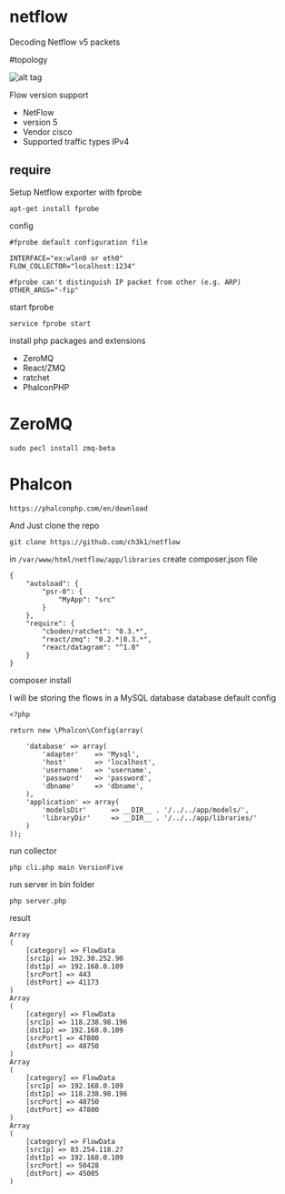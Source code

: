 # netflow
Decoding Netflow v5 packets 

#topology

![alt tag](http://i.imgur.com/l8InBjB.jpg)

Flow version support

* NetFlow
* version 5
* Vendor cisco
* Supported traffic types IPv4

## require 

Setup Netflow exporter with fprobe

```
apt-get install fprobe
```

config

```
#fprobe default configuration file

INTERFACE="ex:wlan0 or eth0"
FLOW_COLLECTOR="localhost:1234"

#fprobe can't distinguish IP packet from other (e.g. ARP)
OTHER_ARGS="-fip"
```

start fprobe

```
service fprobe start
```

install php packages and extensions

* ZeroMQ
* React/ZMQ
* ratchet
* PhalconPHP

ZeroMQ
=========
```
sudo pecl install zmq-beta
```

Phalcon
========

```
https://phalconphp.com/en/download
```

And Just clone the repo

```
git clone https://github.com/ch3k1/netflow
```

in ```/var/www/html/netflow/app/libraries``` create composer.json file

```
{
    "autoload": {
        "psr-0": {
            "MyApp": "src"
        }
    },
    "require": {
        "cboden/ratchet": "0.3.*",
        "react/zmq": "0.2.*|0.3.*",
        "react/datagram": "^1.0"
    }
}
```

composer install

I will be storing the flows in a MySQL database
database default config

```
<?php

return new \Phalcon\Config(array(

    'database' => array(
        'adapter'    => 'Mysql',
        'host'       => 'localhost',
        'username'   => 'username',
        'password'   => 'password',
        'dbname'     => 'dbname',
    ),
    'application' => array(
        'modelsDir'      => __DIR__ . '/../../app/models/',
        'libraryDir'     => __DIR__ . '/../../app/libraries/'
    )
));
```

run collector

```
php cli.php main VersionFive
```

run server in bin folder

```
php server.php
```

result

```
Array
(
    [category] => FlowData
    [srcIp] => 192.30.252.90
    [dstIp] => 192.168.0.109
    [srcPort] => 443
    [dstPort] => 41173
)
Array
(
    [category] => FlowData
    [srcIp] => 118.238.98.196
    [dstIp] => 192.168.0.109
    [srcPort] => 47800
    [dstPort] => 48750
)
Array
(
    [category] => FlowData
    [srcIp] => 192.168.0.109
    [dstIp] => 118.238.98.196
    [srcPort] => 48750
    [dstPort] => 47800
)
Array
(
    [category] => FlowData
    [srcIp] => 83.254.118.27
    [dstIp] => 192.168.0.109
    [srcPort] => 50428
    [dstPort] => 45005
)

```
